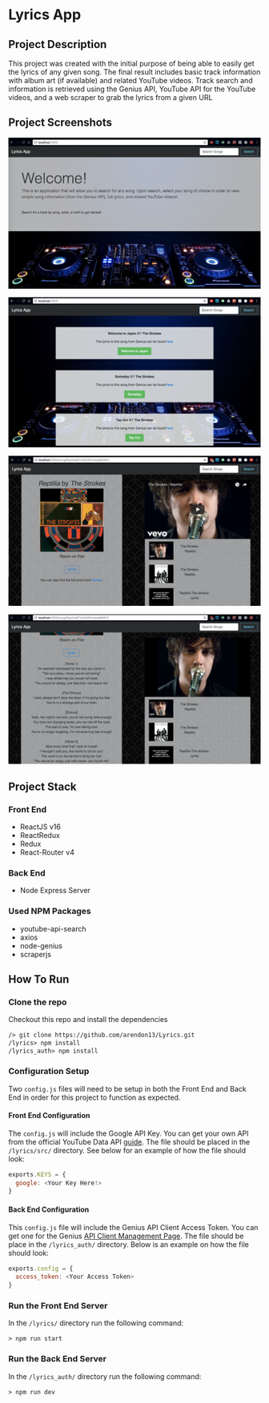 # Lyrics App

## Project Description
This project was created with the initial purpose of being able to easily get the lyrics of any given song. The final result includes basic track information with album art (if available) and related YouTube videos. Track search and information is retrieved using the Genius API, YouTube API for the YouTube videos, and a web scraper to grab the lyrics from a given URL

## Project Screenshots

![Welcome](./images/welcome.png)

![TrackSearch](./images/search.png)

![Track](./images/track.png)

![TrackLyrics](./images/tracklyrics.png)

## Project Stack

### Front End
* ReactJS v16
* ReactRedux
* Redux
* React-Router v4

### Back End
* Node Express Server

### Used NPM Packages
* youtube-api-search
* axios
* node-genius
* scraperjs

## How To Run

### Clone the repo
Checkout this repo and install the dependencies

```
/> git clone https://github.com/arendon13/Lyrics.git
/lyrics> npm install
/lyrics_auth> npm install
```

### Configuration Setup
Two `config.js` files will need to be setup in both the Front End and Back End in order for this project to function as expected.

#### Front End Configuration
The `config.js` will include the Google API Key. You can get your own API from the official YouTube Data API [guide](https://developers.google.com/youtube/v3/getting-started). The file should be placed in the `/lyrics/src/` directory. See below for an example of how the file should look:

```javascript
exports.KEYS = {
  google: <Your Key Here!>
}
```

#### Back End Configuration
This `config.js` file will include the Genius API Client Access Token. You can get one for the Genius [API Client Management Page](https://genius.com/api-clients). The file should be place in the `/lyrics_auth/` directory. Below is an example on how the file should look:
```javascript
exports.config = {
  access_token: <Your Access Token>
}
```

### Run the Front End Server
In the `/lyrics/` directory run the following command:
```
> npm run start
```

### Run the Back End Server
In the `/lyrics_auth/` directory run the following command:
```
> npm run dev
```